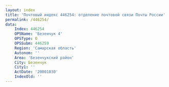 ```yaml
---
layout: index
title: 'Почтовый индекс 446254: отделение почтовой связи Почты России'
permalink: /446254/
data:
    Index: 446254
    OPSName: 'Безенчук 4'
    OPSType: О
    OPSSubm: 446259
    Region: 'Самарская область'
    Autonom: ''
    Area: 'Безенчукский район'
    City: Безенчук
    City1: ''
    ActDate: '20001030'
    IndexOld: ''
---
```


